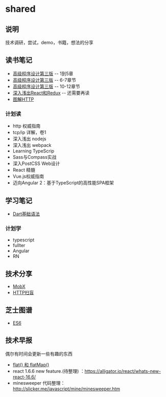 # shared
## 说明
技术调研，尝试，demo，书籍，想法的分享
## 读书笔记
- [高级程序设计第三版](https://github.com/ycshill/shared/issues/1)  -- 1到5章
- [高级程序设计第三版](https://github.com/ycshill/shared/issues/8)  -- 6-7章节
- [高级程序设计第三版](https://github.com/ycshill/shared/issues/12)  -- 10-12章节
- [深入浅出React和Redux](https://github.com/ycshill/shared/issues/2) -- 还需要再读
- [图解HTTP](https://github.com/ycshill/shared/issues/5)
### 计划读
- http 权威指南
- tcp/ip 详解，卷1
- 深入浅出 nodejs
- 深入浅出 webpack
- Learning TypeScrip
- Sass与Compass实战
- 深入PostCSS Web设计
- React 精髓
- Vue.js权威指南
- 迈向Angular 2：基于TypeScript的高性能SPA框架
## 学习笔记
- [Dart基础语法](https://github.com/ycshill/shared/issues/7)
### 计划学
- typescript
- fullter
- Angular
- RN
## 技术分享
- [MobX](https://github.com/ycshill/shared/issues/3)
- [HTTP扫盲](https://github.com/ycshill/shared/issues/6)
## 芝士图谱
- [ES6](https://www.edrawsoft.cn/viewer/public/s/ca2a7481964410)
## 技术早报
偶尔有时间会更新一些有趣的东西
- [flat() 和 flatMap()](https://github.com/ycshill/shared/issues/4)
- react 1.6.6 new feature.(待整理) ：https://alligator.io/react/whats-new-react-16.6/
- minesweeper 代码整理：http://slicker.me/javascript/mine/minesweeper.htm


